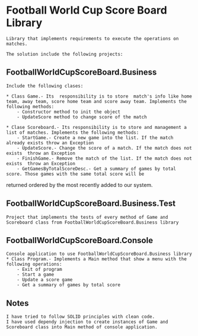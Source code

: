 # Football World Cup Score Board Library

	Library that implements requirements to execute the operations on matches.
	
	The solution include the following projects:

## FootballWorldCupScoreBoard.Business
	
	Include the following clases:

	* Class Game.- Its  responsibility is to store  match's info like home team, away team, score home team and score away team. Implements the following methods:
		- Constructor method to init the object 
		- UpdateScore method to change score of the match 

	* Clase Scoreboard.- Its responsibility is to store and management a list of matches. Implements the following methods:
		- StartGame.- Create a new game into the list. If the match already exists throw an Exception
		- UpdateScore.- Change the score of a match. If the match does not exists  throw an Exception
		- FinishGame.- Remove the match of the list. If the match does not exists  throw an Exception
		- GetGamesByTotalScoreDesc.- Get a summary of games by total score. Those games with the same total score will be
returned ordered by the most recently added to our system.

## FootballWorldCupScoreBoard.Business.Test
	Project that implements the tests of every method of Game and Scoreboard class from FootballWorldCupScoreBoard.Business library
	

## FootballWorldCupScoreBoard.Console
	Console application to use FootballWorldCupScoreBoard.Business library
	* Class Program.- Implements a Main method that show a menu with the following operations:
		- Exit of program
		- Start a game
		- Update a score game
		- Get a summary of games by total score
		
## Notes		
	I have tried to follow SOLID principles with clean code.
	I have used dependy injection to create instances of Game and Scoreboard class into Main method of console application.	
		
	
